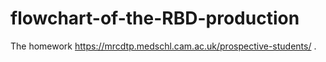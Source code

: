 # flowchart-of-the-RBD-production
The homework 
https://mrcdtp.medschl.cam.ac.uk/prospective-students/
.
